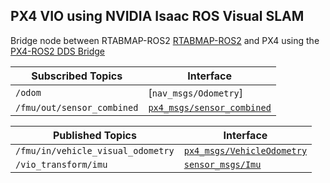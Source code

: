 ## PX4 VIO using NVIDIA Isaac ROS Visual SLAM
Bridge node between RTABMAP-ROS2 [RTABMAP-ROS2]((https://github.com/introlab/rtabmap_ros/tree/ros2#rtabmap_ros))
and PX4 using the [PX4-ROS2 DDS Bridge](https://docs.px4.io/main/en/middleware/uxrce_dds.html)

| Subscribed Topics | Interface |
| --------- | --------- |
| `/odom` | [`nav_msgs/Odometry`] | 
| `/fmu/out/sensor_combined` | [`px4_msgs/sensor_combined`](https://github.com/PX4/px4_msgs/blob/main/msg/SensorCombined.msg) |

| Published Topics | Interface |
| --------- | --------- |
| `/fmu/in/vehicle_visual_odometry` | [`px4_msgs/VehicleOdometry`](https://github.com/PX4/px4_msgs/blob/main/msg/VehicleOdometry.msg) |
| `/vio_transform/imu` | [`sensor_msgs/Imu`](https://docs.ros2.org/humble/api/sensor_msgs/msg/Imu.html) |
